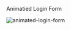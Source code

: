 
Animatied Login Form 



![animated-login-form](https://user-images.githubusercontent.com/72500346/130749770-1f1014d8-721c-4548-9db2-1bd25f1ec740.gif)




